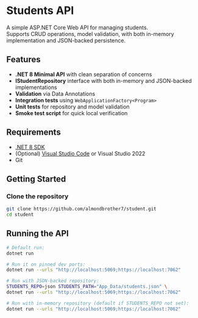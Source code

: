 # Students API

A simple ASP.NET Core Web API for managing students.  
Supports CRUD operations, model validation, with both in-memory implementation and JSON-backed persistence.

## Features
- **.NET 8 Minimal API** with clean separation of concerns
- **IStudentRepository** interface with both in-memory and JSON-backed implementations
- **Validation** via Data Annotations
- **Integration tests** using `WebApplicationFactory<Program>`
- **Unit tests** for repository and model validation
- **Smoke test script** for quick local verification

## Requirements
- [.NET 8 SDK](https://dotnet.microsoft.com/download/dotnet/8.0)
- (Optional) [Visual Studio Code](https://code.visualstudio.com/) or Visual Studio 2022
- Git

## Getting Started

### Clone the repository
```bash
git clone https://github.com/almondbrother7/student.git
cd student
```

## Running the API
```bash
# Default run:
dotnet run

# Run it on pinned dev ports:
dotnet run --urls "http://localhost:5069;https://localhost:7062"

# Run with JSON-backed repository:
STUDENTS_REPO=json STUDENTS_PATH="App_Data/students.json" \
dotnet run --urls "http://localhost:5069;https://localhost:7062"

# Run with in-memory repository (default if STUDENTS_REPO not set):
dotnet run --urls "http://localhost:5069;https://localhost:7062"
